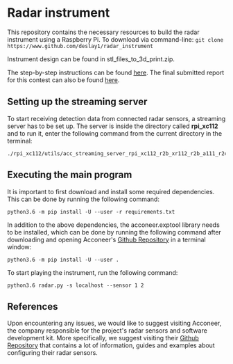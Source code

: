 # Radar instrument

This repository contains the necessary resources to build the radar instrument using a Raspberry Pi. To download via command-line: ``` git clone https://www.github.com/deslay1/radar_instrument ```

Instrument design can be found in stl_files_to_3d_print.zip.

The step-by-step instructions can be found [here](https://www.osamaeld.com/static/media/Radar_Instrument_Step_By_Step.be790a39.pdf). The final submitted report for this contest can also be found [here](https://www.osamaeld.com/static/media/Radar_Instrument_Report.c7658993.pdf).

## Setting up the streaming server
To start receiving detection data from connected radar sensors, a streaming server has to be set up. The server is inside the directory called **rpi_xc112** and to run it, enter the following command from the current directory in the terminal:
```
./rpi_xc112/utils/acc_streaming_server_rpi_xc112_r2b_xr112_r2b_a111_r2c
```

## Executing the main program
It is important to first download and install some required dependencies. This can be done by running the following command:
```
python3.6 -m pip install -U --user -r requirements.txt
```
In addition to the above dependencies, the acconeer.exptool library needs to be installed, which can be done by running the following command after downloading and opening Acconeer's [Github Repository](https://github.com/acconeer/acconeer-python-exploration) in a terminal window:
```
python3.6 -m pip install -U --user .
```

To start playing the instrument, run the following command:
```
python3.6 radar.py -s localhost --sensor 1 2
```

## References
Upon encountering any issues, we would like to suggest visiting Acconeer, the company responsible for the project's radar sensors and software development kit. More specifically, we suggest visiting their [Github Repository](https://github.com/acconeer/acconeer-python-exploration) that contains a lot of information, guides and examples about configuring their radar sensors. 




